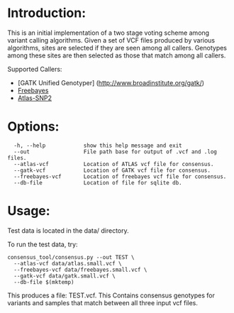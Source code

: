 Introduction:
==============================

This is an initial implementation of a two stage voting scheme among variant calling algorithms. Given a set of VCF files produced by various algorithms, sites are selected if they are seen among all callers. Genotypes among these sites are then selected as those that match among all callers.


Supported Callers:

  - [GATK Unified Genotyper] (http://www.broadinstitute.org/gatk/)
  - [Freebayes](https://github.com/ekg/freebayes)
  - [Atlas-SNP2](http://sourceforge.net/p/atlas2/wiki/Atlas-SNP/)




Options:
========
      -h, --help            show this help message and exit
      --out                 File path base for output of .vcf and .log files.
      --atlas-vcf           Location of ATLAS vcf file for consensus.
      --gatk-vcf            Location of GATK vcf file for consensus.
      --freebayes-vcf       Location of freebayes vcf file for consensus.
      --db-file             Location of file for sqlite db.




Usage:
========

Test data is located in the data/ directory.

To run the test data, try:

    consensus_tool/consensus.py --out TEST \
      --atlas-vcf data/atlas.small.vcf \
      --freebayes-vcf data/freebayes.small.vcf \
      --gatk-vcf data/gatk.small.vcf \
      --db-file $(mktemp)


This produces a file: TEST.vcf. This Contains consensus genotypes for variants and samples that match between all
three input vcf files.

